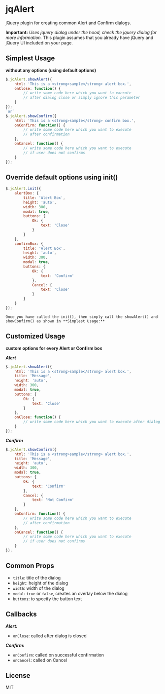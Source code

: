 # jqAlert

jQuery plugin for creating common Alert and Confirm dialogs.

**Important:**
*Uses jquery dialog under the hood, check the jquery dialog for more information.*
This plugin assumes that you already have jQuery and jQuery UI included on your page.

## Simplest Usage
**without any options (using default options)**
```js
$.jqAlert.showAlert({
    html: 'This is a <strong>sample</strong> alert box.',
    onClose: function() {
    	// write some code here which you want to execute 
    	// after dialog close or simply ignore this parameter
	} 
});
`or`
$.jqAlert.showConfirm({
    html: 'This is a <strong>sample</strong> confirm box.',
    onConfirm: function() {
    	// write some code here which you want to execute
    	// after confirmation
	},
	onCancel: function() {
    	// write some code here which you want to execute
    	// if user does not confirms
	}
});
```

## Override default options using init()
```js
$.jqAlert.init({
    alertBox: {
        title: 'Alert Box',
        height: 'auto',
        width: 300,
        modal: true,
        buttons: {
            Ok: {
                text: 'Close'
            }
        }
    },
    confirmBox: {
        title: 'Alert Box',
        height: 'auto',
        width: 300,
        modal: true,
        buttons: {
            Ok: {
                text: 'Confirm'
            },
            Cancel: {
            	text: 'Close'
        	}
        }
    }
});
```

`Once you have called the init(), then simply call the showAlert() and showConfirm() as shown in **Simplest Usage:**`

## Customized Usage 
**custom options for every Alert or Confirm box**

***Alert***
```js
$.jqAlert.showAlert({
	html: 'This is a <strong>sample</strong> alert box.',
	title: 'Message',
    height: 'auto',
    width: 300,
    modal: true,
    buttons: {
        Ok: {
            text: 'Close'
        }
    },
    onClose: function() {
    	// write some code here which you want to execute after dialog close
	}    
});
```

***Confirm***
```js
$.jqAlert.showConfirm({
	html: 'This is a <strong>sample</strong> alert box.',
	title: 'Message',
    height: 'auto',
    width: 300,
    modal: true,
    buttons: {
        Ok: {
            text: 'Confirm'
        },
        Cancel: {
            text: 'Not Confirm'
        }
    },
    onConfirm: function() {
    	// write some code here which you want to execute
    	// after confirmation
	},
	onCancel: function() {
    	// write some code here which you want to execute
    	// if user does not confirms
	}    
});

```

## Common Props
* `title`: title of the dialog 
* `height`: height of the dialog  
* `width`: width of the dialog  
* `modal`: `true` or `false`, creates an overlay below the dialog
* `buttons`: to specify the button text  

## Callbacks

***Alert:***
* `onClose`: called after dialog is closed

***Confirm:***
* `onConfirm`: called on successful confirmation
* `onCancel`: called on Cancel

## License
MIT 